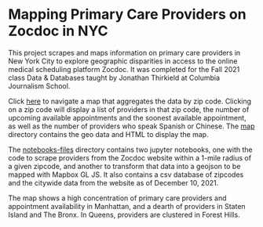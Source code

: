 # Mapping Primary Care Providers on Zocdoc in NYC

This project scrapes and maps information on primary care providers in New York City to explore geographic disparities in access to the online medical scheduling platform Zocdoc. It was completed for the Fall 2021 class Data & Databases taught by Jonathan Thirkield at Columbia Journalism School.

Click [here](https://github.com/juliaingram/zocdoc-scrape/blob/main/map/map.html) to navigate a map that aggregates the data by zip code. Clicking on a zip code will display a list of providers in that zip code, the number of upcoming available appointments and the soonest available appointment, as well as the number of providers who speak Spanish or Chinese. The [map](/map) directory contains the geo data and HTML to display the map.

The [notebooks-files](notebooks-files/) directory contains two jupyter notebooks, one with the code to scrape providers from the Zocdoc website within a 1-mile radius of a given zipcode, and another to transform that data into a geojson to be mapped with Mapbox GL JS. It also contains a csv database of zipcodes and the citywide data from the website as of December 10, 2021.

The map shows a high concentration of primary care providers and appointment availability in Manhattan, and a dearth of providers in Staten Island and The Bronx. In Queens, providers are clustered in Forest Hills.
